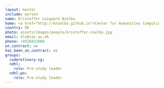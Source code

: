 ```yaml
---
layout: master
include: person
name: Kristoffer Laigaard Nielbo
home: <a href="http://knielbo.github.io">Center for Humanities Computing Aarhus</a>
country: DK
photo: assets/images/people/kristoffer-nielbo.jpg
email: kln@cas.au.dk
phone: +4526832608
on_contract: no
has_been_on_contract: no
groups:
  coderefinery-sg:
  ndhl:
    role: Pre-study leader
  ndhl-po:
    role: Pre-study leader
---
```

